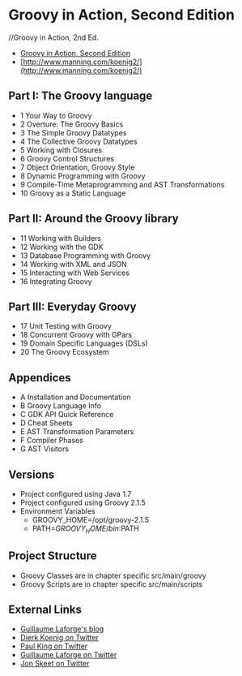 Groovy in Action, Second Edition
================================

//Groovy in Action, 2nd Ed.



* [Groovy in Action, Second Edition](http://www.manning.com/koenig2/)
* [http://www.manning.com/koenig2/](http://www.manning.com/koenig2/)


Part I: The Groovy language
---------------------------
- 1 Your Way to Groovy
- 2 Overture: The Groovy Basics
- 3 The Simple Groovy Datatypes
- 4 The Collective Groovy Datatypes
- 5 Working with Closures
- 6 Groovy Control Structures
- 7 Object Orientation, Groovy Style
- 8 Dynamic Programming with Groovy
- 9 Compile-Time Metaprogramming and AST Transformations
- 10 Groovy as a Static Language


Part II: Around the Groovy library
----------------------------------
- 11 Working with Builders
- 12 Working with the GDK
- 13 Database Programming with Groovy
- 14 Working with XML and JSON
- 15 Interacting with Web Services
- 16 Integrating Groovy


Part III: Everyday Groovy
-------------------------
- 17 Unit Testing with Groovy
- 18 Concurrent Groovy with GPars
- 19 Domain Specific Languages (DSLs)
- 20 The Groovy Ecosystem


Appendices
----------
- A Installation and Documentation
- B Groovy Language Info
- C GDK API Quick Reference
- D Cheat Sheets
- E AST Transformation Parameters
- F Compiler Phases
- G AST Visitors


Versions
--------
* Project configured using Java 1.7
* Project configured using Groovy 2.1.5
* Environment Variables
    - GROOVY_HOME=/opt/groovy-2.1.5
    - PATH=$GROOVY_HOME/bin:$PATH


Project Structure
-----------------
* Groovy Classes are in chapter specific src/main/groovy
* Groovy Scripts are in chapter specific src/main/scripts


External Links
--------------
* [Guillaume Laforge's blog](http://glaforge.free.fr/weblog/index.php?catid=2&blogid=1 "Guillaume Laforge's blog")
* [Dierk Koenig on Twitter](http://twitter.com/mittie "Dierk Koenig on Twitter")
* [Paul King on Twitter](http://twitter.com/paulk_asert "Paul King on Twitter")
* [Guillaume Laforge on Twitter](http://twitter.com/glaforge "Guillaume Laforge on Twitter")
* [Jon Skeet on Twitter](http://twitter.com/jonskeet "Jon Skeet on Twitter")

